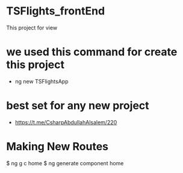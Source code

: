 # TSFlights_frontEnd
This project for view 

# we used this command for create this project
- ng new TSFlightsApp 

# best set for any new project
- https://t.me/CsharpAbdullahAlsalem/220

# Making New Routes
$ ng g c home
$ ng generate component home

